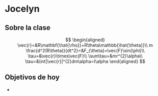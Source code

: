 # Jocelyn

##  Sobre la clase
$$
\begin{aligned}
\vec{r}=&R\mathbf{\hat{\rho}}+R\theta\mathbb{\hat{\theta}}\\
m \frac{d^2(R\theta)}{dt^2}=&F_{\theta}=\vec{F}\sin(\phi)\\
\tau=&\vec{r}\times\vec{F}\\
\sum\tau=&mr^{2}\alpha\\
\tau=&\int|\vec{r}|^{2}dm\alpha=I\alpha
\end{aligned}
$$

## Objetivos de hoy
- 
